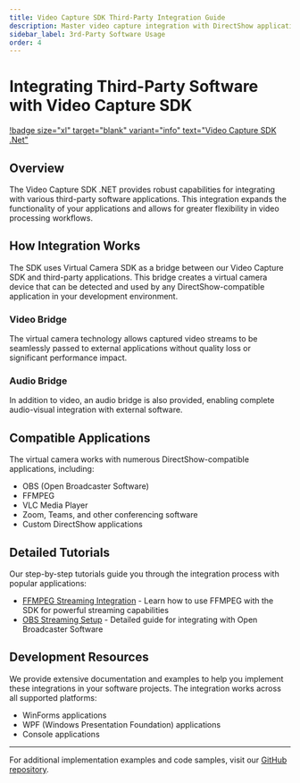 ```yaml
---
title: Video Capture SDK Third-Party Integration Guide
description: Master video capture integration with DirectShow applications. Learn to connect OBS, FFMPEG, and VLC with our SDK. Step-by-step tutorials for WinForms, WPF, and console apps. Perfect for developers building video processing solutions.
sidebar_label: 3rd-Party Software Usage
order: 4
---
```


# Integrating Third-Party Software with Video Capture SDK

[!badge size="xl" target="blank" variant="info" text="Video Capture SDK .Net"](https://www.visioforge.com/video-capture-sdk-net)

## Overview

The Video Capture SDK .NET provides robust capabilities for integrating with various third-party software applications. This integration expands the functionality of your applications and allows for greater flexibility in video processing workflows.

## How Integration Works

The SDK uses Virtual Camera SDK as a bridge between our Video Capture SDK and third-party applications. This bridge creates a virtual camera device that can be detected and used by any DirectShow-compatible application in your development environment.

### Video Bridge

The virtual camera technology allows captured video streams to be seamlessly passed to external applications without quality loss or significant performance impact.

### Audio Bridge

In addition to video, an audio bridge is also provided, enabling complete audio-visual integration with external software.

## Compatible Applications

The virtual camera works with numerous DirectShow-compatible applications, including:

- OBS (Open Broadcaster Software)
- FFMPEG
- VLC Media Player
- Zoom, Teams, and other conferencing software
- Custom DirectShow applications

## Detailed Tutorials

Our step-by-step tutorials guide you through the integration process with popular applications:

- [FFMPEG Streaming Integration](ffmpeg-streaming.md) - Learn how to use FFMPEG with the SDK for powerful streaming capabilities
- [OBS Streaming Setup](obs-streaming.md) - Detailed guide for integrating with Open Broadcaster Software
  
## Development Resources

We provide extensive documentation and examples to help you implement these integrations in your software projects. The integration works across all supported platforms:

- WinForms applications
- WPF (Windows Presentation Foundation) applications
- Console applications

---

For additional implementation examples and code samples, visit our [GitHub repository](https://github.com/visioforge/.Net-SDK-s-samples).
